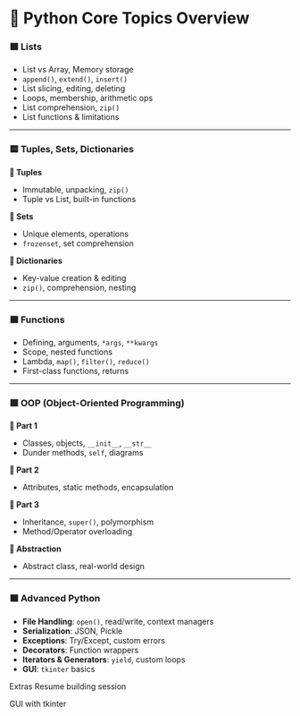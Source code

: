 # 🎯 Python Core Topics Overview

### 🟩 Lists
- List vs Array, Memory storage
- `append()`, `extend()`, `insert()`
- List slicing, editing, deleting
- Loops, membership, arithmetic ops
- List comprehension, `zip()`
- List functions & limitations

---

### 🟨 Tuples, Sets, Dictionaries

**🔸 Tuples**
- Immutable, unpacking, `zip()`
- Tuple vs List, built-in functions

**🔸 Sets**
- Unique elements, operations
- `frozenset`, set comprehension

**🔸 Dictionaries**
- Key-value creation & editing
- `zip()`, comprehension, nesting

---

### 🟦 Functions
- Defining, arguments, `*args`, `**kwargs`
- Scope, nested functions
- Lambda, `map()`, `filter()`, `reduce()`
- First-class functions, returns

---

### 🟥 OOP (Object-Oriented Programming)

**🔸 Part 1**
- Classes, objects, `__init__`, `__str__`
- Dunder methods, `self`, diagrams

**🔸 Part 2**
- Attributes, static methods, encapsulation

**🔸 Part 3**
- Inheritance, `super()`, polymorphism
- Method/Operator overloading

**🔸 Abstraction**
- Abstract class, real-world design

---

### 🟪 Advanced Python

- **File Handling**: `open()`, read/write, context managers
- **Serialization**: JSON, Pickle
- **Exceptions**: Try/Except, custom errors
- **Decorators**: Function wrappers
- **Iterators & Generators**: `yield`, custom loops
- **GUI**: `tkinter` basics

Extras
Resume building session

GUI with tkinter

